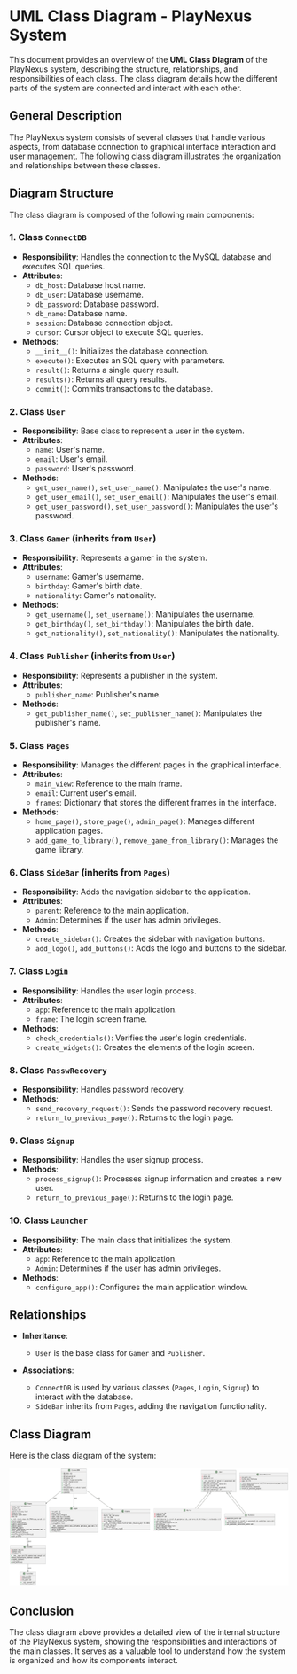 
# UML Class Diagram - PlayNexus System

This document provides an overview of the **UML Class Diagram** of the PlayNexus system, describing the structure, relationships, and responsibilities of each class. The class diagram details how the different parts of the system are connected and interact with each other.

## General Description

The PlayNexus system consists of several classes that handle various aspects, from database connection to graphical interface interaction and user management. The following class diagram illustrates the organization and relationships between these classes.

## Diagram Structure

The class diagram is composed of the following main components:

### 1. **Class `ConnectDB`**

- **Responsibility**: Handles the connection to the MySQL database and executes SQL queries.
- **Attributes**:
  - `db_host`: Database host name.
  - `db_user`: Database username.
  - `db_password`: Database password.
  - `db_name`: Database name.
  - `session`: Database connection object.
  - `cursor`: Cursor object to execute SQL queries.
- **Methods**:
  - `__init__()`: Initializes the database connection.
  - `execute()`: Executes an SQL query with parameters.
  - `result()`: Returns a single query result.
  - `results()`: Returns all query results.
  - `commit()`: Commits transactions to the database.

### 2. **Class `User`**

- **Responsibility**: Base class to represent a user in the system.
- **Attributes**:
  - `name`: User's name.
  - `email`: User's email.
  - `password`: User's password.
- **Methods**:
  - `get_user_name()`, `set_user_name()`: Manipulates the user's name.
  - `get_user_email()`, `set_user_email()`: Manipulates the user's email.
  - `get_user_password()`, `set_user_password()`: Manipulates the user's password.

### 3. **Class `Gamer` (inherits from `User`)**

- **Responsibility**: Represents a gamer in the system.
- **Attributes**:
  - `username`: Gamer's username.
  - `birthday`: Gamer's birth date.
  - `nationality`: Gamer's nationality.
- **Methods**:
  - `get_username()`, `set_username()`: Manipulates the username.
  - `get_birthday()`, `set_birthday()`: Manipulates the birth date.
  - `get_nationality()`, `set_nationality()`: Manipulates the nationality.

### 4. **Class `Publisher` (inherits from `User`)**

- **Responsibility**: Represents a publisher in the system.
- **Attributes**:
  - `publisher_name`: Publisher's name.
- **Methods**:
  - `get_publisher_name()`, `set_publisher_name()`: Manipulates the publisher's name.

### 5. **Class `Pages`**

- **Responsibility**: Manages the different pages in the graphical interface.
- **Attributes**:
  - `main_view`: Reference to the main frame.
  - `email`: Current user's email.
  - `frames`: Dictionary that stores the different frames in the interface.
- **Methods**:
  - `home_page()`, `store_page()`, `admin_page()`: Manages different application pages.
  - `add_game_to_library()`, `remove_game_from_library()`: Manages the game library.

### 6. **Class `SideBar` (inherits from `Pages`)**

- **Responsibility**: Adds the navigation sidebar to the application.
- **Attributes**:
  - `parent`: Reference to the main application.
  - `Admin`: Determines if the user has admin privileges.
- **Methods**:
  - `create_sidebar()`: Creates the sidebar with navigation buttons.
  - `add_logo()`, `add_buttons()`: Adds the logo and buttons to the sidebar.

### 7. **Class `Login`**

- **Responsibility**: Handles the user login process.
- **Attributes**:
  - `app`: Reference to the main application.
  - `frame`: The login screen frame.
- **Methods**:
  - `check_credentials()`: Verifies the user's login credentials.
  - `create_widgets()`: Creates the elements of the login screen.

### 8. **Class `PasswRecovery`**

- **Responsibility**: Handles password recovery.
- **Methods**:
  - `send_recovery_request()`: Sends the password recovery request.
  - `return_to_previous_page()`: Returns to the login page.

### 9. **Class `Signup`**

- **Responsibility**: Handles the user signup process.
- **Methods**:
  - `process_signup()`: Processes signup information and creates a new user.
  - `return_to_previous_page()`: Returns to the login page.

### 10. **Class `Launcher`**

- **Responsibility**: The main class that initializes the system.
- **Attributes**:
  - `app`: Reference to the main application.
  - `Admin`: Determines if the user has admin privileges.
- **Methods**:
  - `configure_app()`: Configures the main application window.

## Relationships

- **Inheritance**:

  - `User` is the base class for `Gamer` and `Publisher`.
- **Associations**:

  - `ConnectDB` is used by various classes (`Pages`, `Login`, `Signup`) to interact with the database.
  - `SideBar` inherits from `Pages`, adding the navigation functionality.

## Class Diagram

Here is the class diagram of the system:

![1727366956815](image/test/1727366956815.png)

## Conclusion

The class diagram above provides a detailed view of the internal structure of the PlayNexus system, showing the responsibilities and interactions of the main classes. It serves as a valuable tool to understand how the system is organized and how its components interact.
